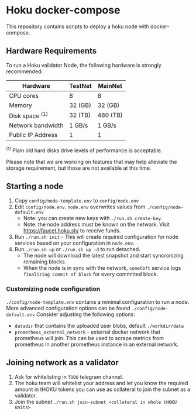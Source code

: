# Hoku docker-compose

This repository contains scripts to deploy a hoku node with docker-compose.

## Hardware Requirements

To run a Hoku validator Node, the following hardware is strongly recommended:

| Hardware          | TestNet  | MainNet   |
|-------------------|----------|-----------|
| CPU cores         | 8        | 8         |
| Memory            | 32 (GB)  | 32 (GB)   |
| Disk space <sup>(1)</sup>    | 32 (TB)  | 480 (TB)  |
| Network bandwidth | 1 GB/s   | 1 GB/s    |
| Public IP Address | 1        | 1         |

<sup>(1)</sup> Plain old hard disks drive levels of performance is acceptable.

Please note that we are working on features that may help alleviate the storage requirement, but those are not available at this time.

## Starting a node
1. Copy `config/node-template.env` to `config/node.env`
2. Edit `config/node.env`. `node.env` overwrites values from `./config/node-default.env`
   * Note: you can create new keys with `./run.sh create-key`.
   * Note: the node address must be known on the network. Visit https://faucet.hoku.sh/ to receive funds.
3. Run `./run.sh init` - This will create required configuration for node services based on your configuration in `node.env`.
4. Run `./run.sh up` or `./run.sh up -d` to run detached.
   * The node will download the latest snapshot and start syncronizing remaining blocks.
   * When the node is in sync with the network, `cometbft` service logs `finalizing commit of block` for every committed block.

### Customizing node configuration
`./config/node-template.env` contains a minimal configuration to run a node.
More advanced configuration options can be found `./config/node-default.env`
Consider adjusting the following options:
* `datadir` that contains the uploaded user blobs, default `./workdir/data`
* `prometheus_external_network` - external docker network that prometheus will join. This can be used to scrape metrics from prometheus in another prometheus instance in an external network.

## Joining network as a validator
1. Ask for whitelisting in `TODO` telegram channel.
2. The hoku team will whitelist your address and let you know the required amount in tHOKU tokens you can use as collateral to join the subnet as a validator.
3. Join the subnet `./run.sh join-subnet <collateral in whole tHOKU units>`
